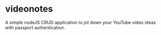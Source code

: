 # videonotes
A simple nodeJS CRUD application to jot down your YouTube video ideas with passport authentication.
